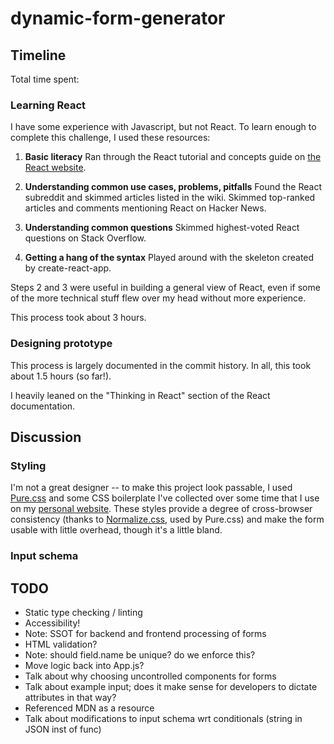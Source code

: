 # dynamic-form-generator


## Timeline

Total time spent:

### Learning React

I have some experience with Javascript, but not React. To learn enough to
complete this challenge, I used these resources:

1. **Basic literacy** Ran through the React tutorial and concepts guide on
   [the React website](https://reactjs.org).

2. **Understanding common use cases, problems, pitfalls** Found the React
   subreddit and skimmed articles listed in the wiki. Skimmed top-ranked
   articles and comments mentioning React on Hacker News.

3. **Understanding common questions** Skimmed highest-voted React questions on
   Stack Overflow.

4. **Getting a hang of the syntax** Played around with the skeleton created by
   create-react-app.

Steps 2 and 3 were useful in building a general view of React, even if some of
the more technical stuff flew over my head without more experience.

This process took about 3 hours.

### Designing prototype

This process is largely documented in the commit history. In all, this took
about 1.5 hours (so far!).

I heavily leaned on the "Thinking in React" section of the React documentation.


## Discussion

### Styling

I'm not a great designer -- to make this project look passable, I used
[Pure.css](https://pure.css.io) and some CSS boilerplate I've collected over
some time that I use on my [personal website](https://natan.la). These styles
provide a degree of cross-browser consistency (thanks to
[Normalize.css](https://necolas.github.io/normalize.css/), used by Pure.css) and
make the form usable with little overhead, though it's a little bland.

### Input schema


## TODO

- Static type checking / linting
- Accessibility!
- Note: SSOT for backend and frontend processing of forms
- HTML validation?
- Note: should field.name be unique? do we enforce this?
- Move logic back into App.js?
- Talk about why choosing uncontrolled components for forms
- Talk about example input; does it make sense for developers to dictate
  attributes in that way?
- Referenced MDN as a resource
- Talk about modifications to input schema wrt conditionals (string in JSON
  inst of func)

